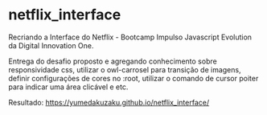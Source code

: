 # netflix_interface
Recriando a Interface do Netflix  - Bootcamp Impulso Javascript Evolution da Digital Innovation One.

Entrega do desafio proposto e agregando conhecimento sobre responsividade css, utilizar o owl-carrosel para transição de imagens, definir configurações de cores no :root, utilizar o comando de cursor poiter para indicar uma área clicável e etc. 

Resultado:
https://yumedakuzaku.github.io/netflix_interface/
